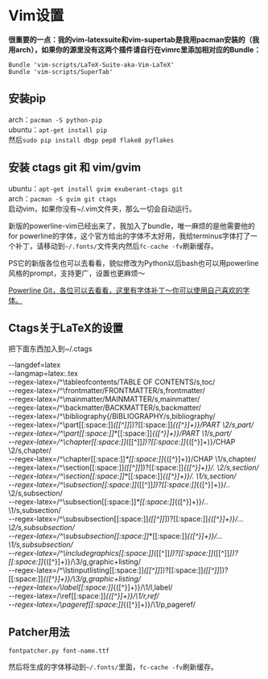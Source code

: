 Vim设置
=======
**很重要的一点：我的vim-latexsuite和vim-supertab是我用pacman安装的（我用arch），如果你的源里没有这两个插件请自行在vimrc里添加相对应的Bundle：**    
```
Bundle 'vim-scripts/LaTeX-Suite-aka-Vim-LaTeX'    
Bundle 'vim-scripts/SuperTab'
```

安装pip   
-------
arch：```pacman -S python-pip```   
ubuntu：```apt-get install pip```    
然后```sudo pip install dbgp pep8 flake8 pyflakes```    

安装 ctags git 和 vim/gvim
--------------------------
ubuntu：```apt-get install gvim exuberant-ctags git```   
arch：```pacman -S gvim git ctags```   
启动vim，如果你没有~/.vim文件夹，那么一切会自动运行。   

新版的powerline-vim已经出来了，我加入了bundle，唯一麻烦的是他需要他的for powerline的字体，这个官方给出的字体不太好用，我给terminus字体打了一个补丁，请移动到`~/.fonts/`文件夹内然后`fc-cache -fv`刷新缓存。    

PS它的新版各位也可以去看看，貌似修改为Python以后bash也可以用powerline风格的prompt，支持更广，设置也更麻烦～   

[Powerline Git，各位可以去看看，这里有字体补丁～你可以使用自己喜欢的字体。](https://github.com/Lokaltog/powerline)


Ctags关于LaTeX的设置
--------------------
把下面东西加入到~/.ctags   

--langdef=latex   
--langmap=latex:.tex   
--regex-latex=/^\\tableofcontents/TABLE OF CONTENTS/s,toc/   
--regex-latex=/^\\frontmatter/FRONTMATTER/s,frontmatter/   
--regex-latex=/^\\mainmatter/MAINMATTER/s,mainmatter/   
--regex-latex=/^\\backmatter/BACKMATTER/s,backmatter/   
--regex-latex=/^\\bibliography\{/BIBLIOGRAPHY/s,bibliography/   
--regex-latex=/^\\part[[:space:]]*(\[[^]]*\])?[[:space:]]*\{([^}]+)\}/PART \2/s,part/   
--regex-latex=/^\\part[[:space:]]*\*[[:space:]]*\{([^}]+)\}/PART \1/s,part/   
--regex-latex=/^\\chapter[[:space:]]*(\[[^]]*\])?[[:space:]]*\{([^}]+)\}/CHAP \2/s,chapter/   
--regex-latex=/^\\chapter[[:space:]]*\*[[:space:]]*\{([^}]+)\}/CHAP \1/s,chapter/   
--regex-latex=/^\\section[[:space:]]*(\[[^]]*\])?[[:space:]]*\{([^}]+)\}/\. \2/s,section/   
--regex-latex=/^\\section[[:space:]]*\*[[:space:]]*\{([^}]+)\}/\. \1/s,section/   
--regex-latex=/^\\subsection[[:space:]]*(\[[^]]*\])?[[:space:]]*\{([^}]+)\}/\.\. \2/s,subsection/   
--regex-latex=/^\\subsection[[:space:]]*\*[[:space:]]*\{([^}]+)\}/\.\. \1/s,subsection/   
--regex-latex=/^\\subsubsection[[:space:]]*(\[[^]]*\])?[[:space:]]*\{([^}]+)\}/\.\.\. \2/s,subsubsection/   
--regex-latex=/^\\subsubsection[[:space:]]*\*[[:space:]]*\{([^}]+)\}/\.\.\. \1/s,subsubsection/   
--regex-latex=/^\\includegraphics[[:space:]]*(\[[^]]*\])?[[:space:]]*(\[[^]]*\])?[[:space:]]*\{([^}]+)\}/\3/g,graphic+listing/   
--regex-latex=/^\\lstinputlisting[[:space:]]*(\[[^]]*\])?[[:space:]]*(\[[^]]*\])?[[:space:]]*\{([^}]+)\}/\3/g,graphic+listing/   
--regex-latex=/\\label[[:space:]]*\{([^}]+)\}/\1/l,label/   
--regex-latex=/\\ref[[:space:]]*\{([^}]+)\}/\1/r,ref/   
--regex-latex=/\\pageref[[:space:]]*\{([^}]+)\}/\1/p,pageref/

Patcher用法
-----------
```
fontpatcher.py font-name.ttf
```
然后将生成的字体移动到`~/.fonts/`里面，`fc-cache -fv`刷新缓存。
